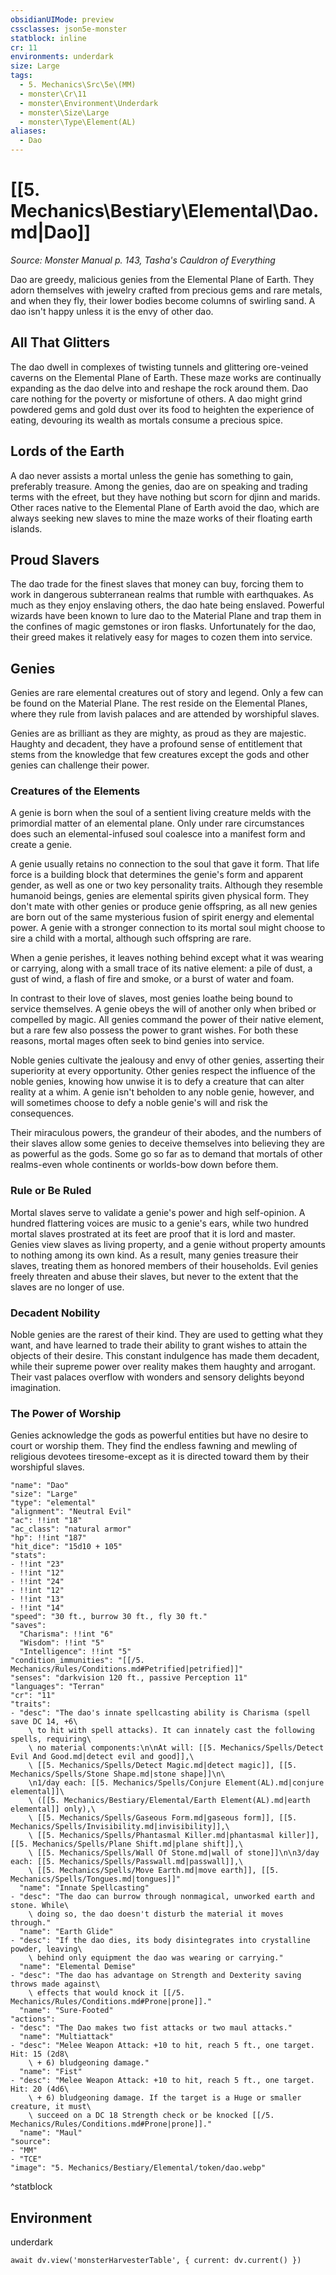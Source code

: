 ```yaml
---
obsidianUIMode: preview
cssclasses: json5e-monster
statblock: inline
cr: 11
environments: underdark
size: Large
tags:
  - 5. Mechanics\Src\5e\(MM)
  - monster\Cr\11
  - monster\Environment\Underdark
  - monster\Size\Large
  - monster\Type\Element(AL)
aliases:
  - Dao
---
```

# [[5. Mechanics\Bestiary\Elemental\Dao.md|Dao]]
*Source: Monster Manual p. 143, Tasha's Cauldron of Everything*

Dao are greedy, malicious genies from the Elemental Plane of Earth. They adorn themselves with jewelry crafted from precious gems and rare metals, and when they fly, their lower bodies become columns of swirling sand. A dao isn't happy unless it is the envy of other dao.

## All That Glitters

The dao dwell in complexes of twisting tunnels and glittering ore-veined caverns on the Elemental Plane of Earth. These maze works are continually expanding as the dao delve into and reshape the rock around them. Dao care nothing for the poverty or misfortune of others. A dao might grind powdered gems and gold dust over its food to heighten the experience of eating, devouring its wealth as mortals consume a precious spice.

## Lords of the Earth

A dao never assists a mortal unless the genie has something to gain, preferably treasure. Among the genies, dao are on speaking and trading terms with the efreet, but they have nothing but scorn for djinn and marids. Other races native to the Elemental Plane of Earth avoid the dao, which are always seeking new slaves to mine the maze works of their floating earth islands.

## Proud Slavers

The dao trade for the finest slaves that money can buy, forcing them to work in dangerous subterranean realms that rumble with earthquakes. As much as they enjoy enslaving others, the dao hate being enslaved. Powerful wizards have been known to lure dao to the Material Plane and trap them in the confines of magic gemstones or iron flasks. Unfortunately for the dao, their greed makes it relatively easy for mages to cozen them into service.

## Genies

Genies are rare elemental creatures out of story and legend. Only a few can be found on the Material Plane. The rest reside on the Elemental Planes, where they rule from lavish palaces and are attended by worshipful slaves.

Genies are as brilliant as they are mighty, as proud as they are majestic. Haughty and decadent, they have a profound sense of entitlement that stems from the knowledge that few creatures except the gods and other genies can challenge their power.

### Creatures of the Elements

A genie is born when the soul of a sentient living creature melds with the primordial matter of an elemental plane. Only under rare circumstances does such an elemental-infused soul coalesce into a manifest form and create a genie.

A genie usually retains no connection to the soul that gave it form. That life force is a building block that determines the genie's form and apparent gender, as well as one or two key personality traits. Although they resemble humanoid beings, genies are elemental spirits given physical form. They don't mate with other genies or produce genie offspring, as all new genies are born out of the same mysterious fusion of spirit energy and elemental power. A genie with a stronger connection to its mortal soul might choose to sire a child with a mortal, although such offspring are rare.

When a genie perishes, it leaves nothing behind except what it was wearing or carrying, along with a small trace of its native element: a pile of dust, a gust of wind, a flash of fire and smoke, or a burst of water and foam.

In contrast to their love of slaves, most genies loathe being bound to service themselves. A genie obeys the will of another only when bribed or compelled by magic. All genies command the power of their native element, but a rare few also possess the power to grant wishes. For both these reasons, mortal mages often seek to bind genies into service.

Noble genies cultivate the jealousy and envy of other genies, asserting their superiority at every opportunity. Other genies respect the influence of the noble genies, knowing how unwise it is to defy a creature that can alter reality at a whim. A genie isn't beholden to any noble genie, however, and will sometimes choose to defy a noble genie's will and risk the consequences.

Their miraculous powers, the grandeur of their abodes, and the numbers of their slaves allow some genies to deceive themselves into believing they are as powerful as the gods. Some go so far as to demand that mortals of other realms-even whole continents or worlds-bow down before them.

### Rule or Be Ruled

Mortal slaves serve to validate a genie's power and high self-opinion. A hundred flattering voices are music to a genie's ears, while two hundred mortal slaves prostrated at its feet are proof that it is lord and master. Genies view slaves as living property, and a genie without property amounts to nothing among its own kind. As a result, many genies treasure their slaves, treating them as honored members of their households. Evil genies freely threaten and abuse their slaves, but never to the extent that the slaves are no longer of use.

### Decadent Nobility

Noble genies are the rarest of their kind. They are used to getting what they want, and have learned to trade their ability to grant wishes to attain the objects of their desire. This constant indulgence has made them decadent, while their supreme power over reality makes them haughty and arrogant. Their vast palaces overflow with wonders and sensory delights beyond imagination.

### The Power of Worship

Genies acknowledge the gods as powerful entities but have no desire to court or worship them. They find the endless fawning and mewling of religious devotees tiresome-except as it is directed toward them by their worshipful slaves.

```statblock
"name": "Dao"
"size": "Large"
"type": "elemental"
"alignment": "Neutral Evil"
"ac": !!int "18"
"ac_class": "natural armor"
"hp": !!int "187"
"hit_dice": "15d10 + 105"
"stats":
- !!int "23"
- !!int "12"
- !!int "24"
- !!int "12"
- !!int "13"
- !!int "14"
"speed": "30 ft., burrow 30 ft., fly 30 ft."
"saves":
  "Charisma": !!int "6"
  "Wisdom": !!int "5"
  "Intelligence": !!int "5"
"condition_immunities": "[[/5. Mechanics/Rules/Conditions.md#Petrified|petrified]]"
"senses": "darkvision 120 ft., passive Perception 11"
"languages": "Terran"
"cr": "11"
"traits":
- "desc": "The dao's innate spellcasting ability is Charisma (spell save DC 14, +6\
    \ to hit with spell attacks). It can innately cast the following spells, requiring\
    \ no material components:\n\nAt will: [[5. Mechanics/Spells/Detect Evil And Good.md|detect evil and good]],\
    \ [[5. Mechanics/Spells/Detect Magic.md|detect magic]], [[5. Mechanics/Spells/Stone Shape.md|stone shape]]\n\
    \n1/day each: [[5. Mechanics/Spells/Conjure Element(AL).md|conjure elemental]]\
    \ ([[5. Mechanics/Bestiary/Elemental/Earth Element(AL).md|earth elemental]] only),\
    \ [[5. Mechanics/Spells/Gaseous Form.md|gaseous form]], [[5. Mechanics/Spells/Invisibility.md|invisibility]],\
    \ [[5. Mechanics/Spells/Phantasmal Killer.md|phantasmal killer]], [[5. Mechanics/Spells/Plane Shift.md|plane shift]],\
    \ [[5. Mechanics/Spells/Wall Of Stone.md|wall of stone]]\n\n3/day each: [[5. Mechanics/Spells/Passwall.md|passwall]],\
    \ [[5. Mechanics/Spells/Move Earth.md|move earth]], [[5. Mechanics/Spells/Tongues.md|tongues]]"
  "name": "Innate Spellcasting"
- "desc": "The dao can burrow through nonmagical, unworked earth and stone. While\
    \ doing so, the dao doesn't disturb the material it moves through."
  "name": "Earth Glide"
- "desc": "If the dao dies, its body disintegrates into crystalline powder, leaving\
    \ behind only equipment the dao was wearing or carrying."
  "name": "Elemental Demise"
- "desc": "The dao has advantage on Strength and Dexterity saving throws made against\
    \ effects that would knock it [[/5. Mechanics/Rules/Conditions.md#Prone|prone]]."
  "name": "Sure-Footed"
"actions":
- "desc": "The Dao makes two fist attacks or two maul attacks."
  "name": "Multiattack"
- "desc": "Melee Weapon Attack: +10 to hit, reach 5 ft., one target. Hit: 15 (2d8\
    \ + 6) bludgeoning damage."
  "name": "Fist"
- "desc": "Melee Weapon Attack: +10 to hit, reach 5 ft., one target. Hit: 20 (4d6\
    \ + 6) bludgeoning damage. If the target is a Huge or smaller creature, it must\
    \ succeed on a DC 18 Strength check or be knocked [[/5. Mechanics/Rules/Conditions.md#Prone|prone]]."
  "name": "Maul"
"source":
- "MM"
- "TCE"
"image": "5. Mechanics/Bestiary/Elemental/token/dao.webp"
```
^statblock

## Environment

underdark

```dataviewjs
await dv.view('monsterHarvesterTable', { current: dv.current() })
```
